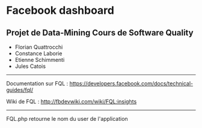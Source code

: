 Facebook dashboard
===========

Projet de Data-Mining 
Cours de Software Quality
------

* Florian Quattrocchi
* Constance Laborie
* Etienne Schimmenti
* Jules Catois


------
Documentation sur FQL : https://developers.facebook.com/docs/technical-guides/fql/

Wiki de FQL : http://fbdevwiki.com/wiki/FQL:insights

------
FQL.php retourne le nom du user de l'application